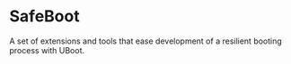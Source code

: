 # SafeBoot
A set of extensions and tools that ease development of a resilient booting process with UBoot.
